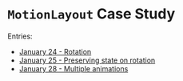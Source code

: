 `MotionLayout` Case Study
===

Entries:
* [January 24 - Rotation](https://github.com/tiwiz/MotionLayout-test/releases/tag/January24)
* [January 25 - Preserving state on rotation](https://github.com/tiwiz/MotionLayout-test/releases/tag/Januray25)
* [January 28 - Multiple animations](https://github.com/tiwiz/MotionLayout-test/releases/tag/Januray28)